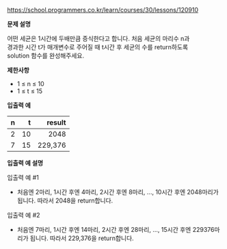 https://school.programmers.co.kr/learn/courses/30/lessons/120910

**문제 설명**

어떤 세균은 1시간에 두배만큼 증식한다고 합니다. 처음 세균의 마리수 n과 <br> 
경과한 시간 t가 매개변수로 주어질 때 t시간 후 세균의 수를 return하도록 <br> 
solution 함수를 완성해주세요.

**제한사항**

- 1 ≤ n ≤ 10
- 1 ≤ t ≤ 15

**입출력 예**

| n   |  	t |  	result |
|-----|----:|---------:|
| 2   | 	10 |    	2048 |
| 7	  |  15 | 	229,376 |

**입출력 예 설명**

입출력 예 #1

- 처음엔 2마리, 1시간 후엔 4마리, 2시간 후엔 8마리, ..., 10시간 후엔 2048마리가 됩니다. 따라서 2048을 return합니다.

입출력 예 #2

- 처음엔 7마리, 1시간 후엔 14마리, 2시간 후엔 28마리, ..., 15시간 후엔 229376마리가 됩니다. 따라서 229,376을 return합니다.

